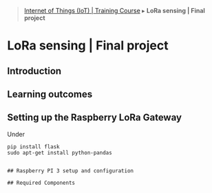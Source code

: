 > [Internet of Things (IoT) | Training Course](lora-sensing-final-project.md) ▸ **LoRa sensing | Final project**

# LoRa sensing | Final project

## Introduction

## Learning outcomes

## Setting up the Raspberry LoRa Gateway

Under

```
pip install flask
sudo apt-get install python-pandas


## Raspberry PI 3 setup and configuration

## Required Components




